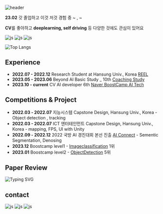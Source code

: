 ![header](https://capsule-render.vercel.app/api?type=waving&color=timeGradient&height=200&section=header&text=Im._.SH&animation=fadeIn&fontAlign=80
)

**23.02** 갓 졸업하고 이것 저것 경험 중 ~ , ~

**CV**를 좋아하고 **deeplearning, self driving** 등 다양한 것에도 관심이 있어요

![js](https://img.shields.io/badge/Python-3776AB?style=for-the-badge&logo=python&logoColor=white)  ![js](https://img.shields.io/badge/TensorFlow-FF6F00?style=for-the-badge&logo=tensorflow&logoColor=white)
![js](https://img.shields.io/badge/C%2B%2B-00599C?style=for-the-badge&logo=c%2B%2B&logoColor=white)

![Top Langs](https://github-readme-stats.vercel.app/api/top-langs/?username=dlatjgus0612)

## Experience 

 - **2022.07 - 2022.12** Research Student at Hansung Univ., Korea [REEL](https://sites.google.com/view/hsreelab)
 - **2023.05 - 2023.06** Beyond AI Basic Study _ 10th [Coaching Study](https://www.boostcourse.org/study-ai111-2023)
 - **2023.10 - current** CV AI developer 6th [Naver BoostCamp AI Tech](https://boostcamp.connect.or.kr/program_ai.html)

## Competitions & Project
 - **2022.03 - 2022.07** 지능시스템 Capstone Design, Hansung Univ., Korea - Object detection , tracking
 - **2022.03 - 2022.07** ICT 엔터테인먼트 Capstone Design, Hansung Univ., Korea - mapping, FPS, UI with Unity
 - **2022.09 - 2022.12** 2022 국방 AI 경진대회 본선 진출  [AI Connect](https://aiconnect.kr/competition/detail/213) - Sementic Segmentation, Denosing
 - **2023.12** Boostcamp level1 - [Imageclassification](https://github.com/dlatjgus0612/level1-imageclassification-cv-01) 1위
 - **2023.01** Boostcamp level2 - [ObjectDetection](https://github.com/dlatjgus0612/level2-objectdetection-cv-08) 5위 
## Paper Review
![Typing SVG](https://readme-typing-svg.demolab.com/?lines=not+yet+^^;)
## contact
![js](https://img.shields.io/badge/Gmail-D14836?style=for-the-badge&logo=gmail&logoColor=white) ![js](https://img.shields.io/badge/Slack-4A154B?style=for-the-badge&logo=slack&logoColor=white) ![js](https://img.shields.io/badge/Discord-7289DA?style=for-the-badge&logo=discord&logoColor=white)

